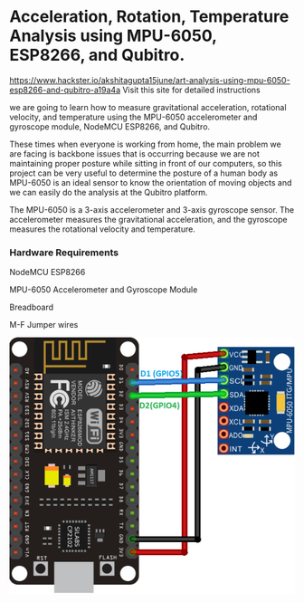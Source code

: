 
# Acceleration, Rotation, Temperature Analysis using MPU-6050, ESP8266, and Qubitro.

https://www.hackster.io/akshitagupta15june/art-analysis-using-mpu-6050-esp8266-and-qubitro-a19a4a Visit this site for detailed instructions

we are going to learn how to measure gravitational acceleration, rotational velocity, and temperature using the MPU-6050 accelerometer and gyroscope module, NodeMCU ESP8266, and Qubitro.

These times when everyone is working from home, the main problem we are facing is backbone issues that is occurring because we are not maintaining proper posture while sitting in front of our computers, so this project can be very useful to determine the posture of a human body as MPU-6050 is an ideal sensor to know the orientation of moving objects and we can easily do the analysis at the Qubitro platform.

The MPU-6050 is a 3-axis accelerometer and 3-axis gyroscope sensor. The accelerometer measures the gravitational acceleration, and the gyroscope measures the rotational velocity and temperature.

### Hardware Requirements

NodeMCU ESP8266

MPU-6050 Accelerometer and Gyroscope Module

Breadboard

M-F Jumper wires

<img src="https://github.com/akshitagupta15june/ART-Analysis-Using-Qubitro/blob/main/images/NodeMCU_MPU6050.png">

